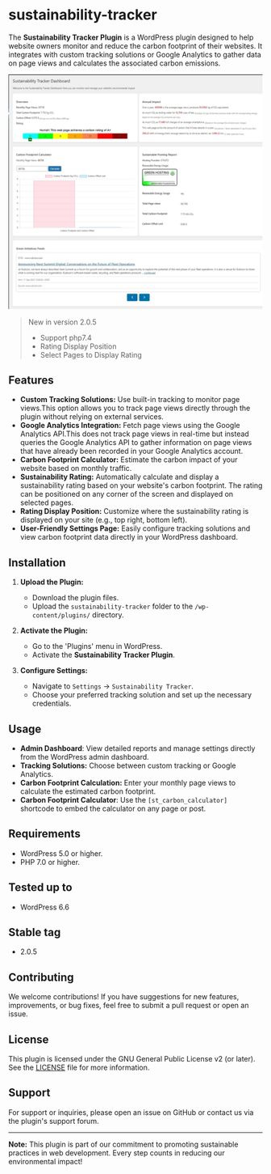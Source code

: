
# sustainability-tracker
The **Sustainability Tracker Plugin** is a WordPress plugin designed to help website owners monitor and reduce the carbon footprint of their websites. It integrates with custom tracking solutions or Google Analytics to gather data on page views and calculates the associated carbon emissions.

![sustainability-tracker Dashboard](https://github.com/zaidan1/sustainability-tracker/blob/main/screenshots/screenshot1.jpeg)


> New in version 2.0.5
> - Support php7.4
> - Rating Display Position 
> - Select Pages to Display Rating
## Features

- **Custom Tracking Solutions:** Use built-in tracking to monitor page views.This option allows you to track page views directly through the plugin without relying on external services.
- **Google Analytics Integration:** Fetch page views using the Google Analytics API.This does not track page views in real-time but instead queries the Google Analytics API to gather information on page views that have already been recorded in your Google Analytics account.
- **Carbon Footprint Calculator:** Estimate the carbon impact of your website based on monthly traffic.
- **Sustainability Rating:** Automatically calculate and display a sustainability rating based on your website's carbon footprint. The rating can be positioned on any corner of the screen and displayed on selected pages.
- **Rating Display Position:** Customize where the sustainability rating is displayed on your site (e.g., top right, bottom left).
- **User-Friendly Settings Page:** Easily configure tracking solutions and view carbon footprint data directly in your WordPress dashboard.

## Installation

1. **Upload the Plugin:**
   - Download the plugin files.
   - Upload the `sustainability-tracker` folder to the `/wp-content/plugins/` directory.

2. **Activate the Plugin:**
   - Go to the 'Plugins' menu in WordPress.
   - Activate the **Sustainability Tracker Plugin**.

3. **Configure Settings:**
   - Navigate to `Settings` -> `Sustainability Tracker`.
   - Choose your preferred tracking solution and set up the necessary credentials.

## Usage

- **Admin Dashboard**: View detailed reports and manage settings directly from the WordPress admin dashboard.
- **Tracking Solutions:** Choose between custom tracking or Google Analytics.
- **Carbon Footprint Calculation:** Enter your monthly page views to calculate the estimated carbon footprint.
- **Carbon Footprint Calculator**: Use the `[st_carbon_calculator]` shortcode to embed the calculator on any page or post.

## Requirements

- WordPress 5.0 or higher.
- PHP 7.0 or higher.

## Tested up to

- WordPress 6.6

## Stable tag

- 2.0.5

## Contributing

We welcome contributions! If you have suggestions for new features, improvements, or bug fixes, feel free to submit a pull request or open an issue.

## License

This plugin is licensed under the GNU General Public License v2 (or later). See the [LICENSE](LICENSE) file for more information.

## Support

For support or inquiries, please open an issue on GitHub or contact us via the plugin's support forum.

---

**Note:** This plugin is part of our commitment to promoting sustainable practices in web development. Every step counts in reducing our environmental impact!
